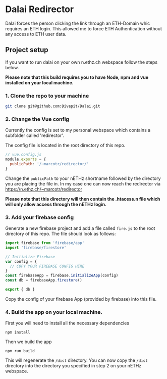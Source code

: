 # Dalai Redirector

Dalai forces the person clicking the link through an ETH-Domain whic requires an ETH login. This allowed me to force ETH Authentication without any access to ETH user data.

## Project setup
If you want to run dalai on your own n.ethz.ch webspace follow the steps below.

**Please note that this build requires you to have Node, npm and vue installed on your local machine.**

### 1. Clone the repo to your machine 
```bash
git clone git@github.com:Divepit/Dalai.git
```
### 2. Change the Vue config
Currently the config is set to my personal webspace which contains a subfolder called 'redirector'.

The config file is located in the root directory of this repo.
```js
// vue.config.js
module.exports = {
  publicPath: '/~marcotr/redirector/'
}
```

Change the `publicPath` to your nETHz shortname followed by the directory you are placing the file in. In my case one can now reach the redirector via https://n.ethz.ch/~marcotr/redirector

**Please note that this directory will then contain the .htacess.n file which will only allow access through the nETHz login.**

### 3. Add your firebase config

Generate a new firebase project and add a file called `fire.js` to the root directory of this repo. The file should look as follows:

```js
import firebase from 'firebase/app'
import 'firebase/firestore'

// Initialize Firebase
var config = {
  // COPY YOUR FIREBASE CONFIG HERE
}
const firebaseApp = firebase.initializeApp(config)
const db = firebaseApp.firestore()

export { db }

```
Copy the config of your firebase App (provided by firebase) into this file.

### 4. Build the app on your local machine.
First you will need to install all the necessary dependencies
``` 
npm install
```
Then we build the app
```
npm run build
```

This will regenerate the `/dist` directory. You can now copy the `/dist` directory into the directory you specified in step 2 on your nETHz webspace.

